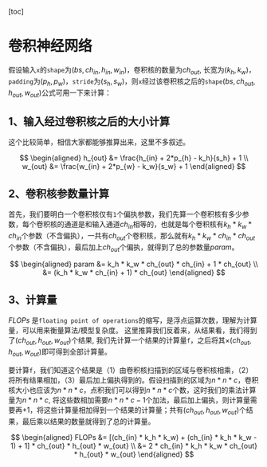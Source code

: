 [toc]

# 卷积神经网络

假设输入`x`的`shape`为($bs, ch_{in}, h_{in}, w_{in}$)，卷积核的数量为$ch_{out}$, 长宽为($k_h, k_w$)，`padding`为($p_h, p_w$)，`stride`为($s_h, s_w$)，则`x`经过该卷积核之后的`shape`($bs, ch_{out}, h_{out}, w_{out}$)公式可用一下来计算：

## 1、输入经过卷积核之后的大小计算

这个比较简单，相信大家都能够推算出来，这里不多叙述。

$$
\begin{aligned}
    h_{out} &= \frac{h_{in} + 2*p_{h} - k_h}{s_h} + 1    \\
    w_{out} &= \frac{w_{in} + 2*p_{w} - k_w}{s_w} + 1
\end{aligned}
$$

## 2、卷积核参数量计算

首先，我们要明白一个卷积核仅有`1`个偏执参数，我们先算一个卷积核有多少参数，每个卷积核的通道是和输入通道$ch_{in}$相等的，也就是每个卷积核有$k_h * k_w * ch_{in}$个参数（不含偏执），一共有$ch_{out}$个卷积核，那么就有$k_h * k_w * ch_{in} * ch_{out}$个参数（不含偏执），最后加上${ch_{out}}$个偏执，就得到了总的参数量$param$。

$$
\begin{aligned}
    param &= k_h * k_w * ch_{out} * ch_{in}  + 1 * ch_{out} \\
    &= (k_h * k_w * ch_{in}  + 1) * ch_{out}
\end{aligned}
$$

## 3、计算量

$FLOPs$ 是`floating point of operations`的缩写，是浮点运算次数，理解为计算量，可以用来衡量算法/模型复杂度。
这里推算我们反着来，从结果看，我们得到了($ch_{out}, h_{out}, w_{out}$)个结果, 我们先计算一个结果的计算量`f`，之后将其×($ch_{out}, h_{out}, w_{out}$)即可得到全部计算量。

要计算`f`，我们知道这个结果是（1）由卷积核扫描到的区域与卷积核相乘，（2）将所有结果相加，（3）最后加上偏执得到的。假设扫描到的区域为$n*n*c$，卷积核大小也应该为$n*n*c$，点积我们可以得到$n*n*c$个数，这时我们的乘法计算量为$n*n*c$, 将这些数相加需要$n*n*c-1$个加法，最后加上偏执，则计算量需要再+1，将这些计算量相加得到一个结果的计算量；共有($ch_{out}, h_{out}, w_{out}$)个结果，最后乘以结果的数量就得到了总的计算量。

$$
\begin{aligned}
    FLOPs &= [(ch_{in} * k_h * k_w) + (ch_{in} * k_h * k_w - 1) + 1] * ch_{out} * h_{out} * w_{out}  \\
    &= 2 * ch_{in} * k_h * k_w * ch_{out} * h_{out} * w_{out}
\end{aligned}
$$
